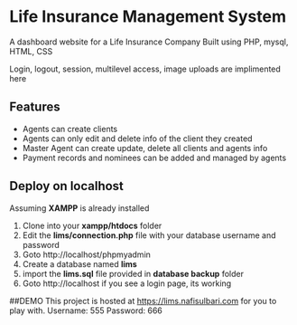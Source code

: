 # Life Insurance Management System
A dashboard website for a Life Insurance Company
Built using PHP, mysql, HTML, CSS

Login, logout, session, multilevel access, image uploads
are implimented here

## Features
- Agents can create clients
- Agents can only edit and delete info of the client they created
- Master Agent can create update, delete all clients and agents info
- Payment records and nominees can be added and managed by agents

## Deploy on localhost
Assuming **XAMPP** is already installed

1. Clone into your **xampp/htdocs** folder
2. Edit the **lims/connection.php** file with your database username and password
2. Goto http://localhost/phpmyadmin
3. Create a database named **lims**
3. import the **lims.sql** file provided in **database backup** folder
4. Goto http://localhost if you see a login page, its working

##DEMO
This project is hosted at https://lims.nafisulbari.com for you to play with.
Username: 555 
Password: 666